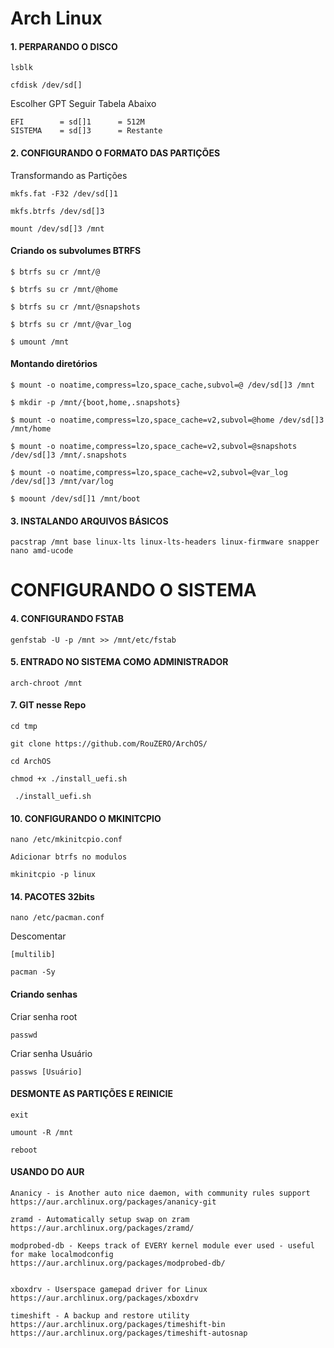# Arch Linux

#### 1. PERPARANDO O DISCO
```
lsblk
```
```
cfdisk /dev/sd[]
```
Escolher GPT Seguir Tabela Abaixo
```
EFI        = sd[]1      = 512M
SISTEMA    = sd[]3      = Restante
```
#### 2. CONFIGURANDO O FORMATO DAS PARTIÇÕES

Transformando as Partições
```
mkfs.fat -F32 /dev/sd[]1
```
```
mkfs.btrfs /dev/sd[]3
```
```
mount /dev/sd[]3 /mnt
```
#### Criando os subvolumes BTRFS

```
$ btrfs su cr /mnt/@
```
```
$ btrfs su cr /mnt/@home
```
```
$ btrfs su cr /mnt/@snapshots
```
```
$ btrfs su cr /mnt/@var_log
```
```
$ umount /mnt
```
#### Montando diretórios

```
$ mount -o noatime,compress=lzo,space_cache,subvol=@ /dev/sd[]3 /mnt
```
```
$ mkdir -p /mnt/{boot,home,.snapshots}
```
```
$ mount -o noatime,compress=lzo,space_cache=v2,subvol=@home /dev/sd[]3 /mnt/home
```
```
$ mount -o noatime,compress=lzo,space_cache=v2,subvol=@snapshots /dev/sd[]3 /mnt/.snapshots
```
```
$ mount -o noatime,compress=lzo,space_cache=v2,subvol=@var_log /dev/sd[]3 /mnt/var/log
```
```
$ moount /dev/sd[]1 /mnt/boot
```
#### 3. INSTALANDO ARQUIVOS BÁSICOS
```
pacstrap /mnt base linux-lts linux-lts-headers linux-firmware snapper nano amd-ucode
```
# CONFIGURANDO O SISTEMA

#### 4. CONFIGURANDO FSTAB  
```
genfstab -U -p /mnt >> /mnt/etc/fstab
```
#### 5. ENTRADO NO SISTEMA COMO ADMINISTRADOR 
```
arch-chroot /mnt
```
#### 7. GIT nesse Repo
```
cd tmp
```
```
git clone https://github.com/RouZERO/ArchOS/
```
```
cd ArchOS
```
```
chmod +x ./install_uefi.sh
```
```
 ./install_uefi.sh
```
#### 10. CONFIGURANDO O MKINITCPIO

```
nano /etc/mkinitcpio.conf
```
```
Adicionar btrfs no modulos
```
```
mkinitcpio -p linux
```

#### 14. PACOTES 32bits
```
nano /etc/pacman.conf
```
Descomentar
```
[multilib]
```
```
pacman -Sy
```
#### Criando senhas

Criar senha root
```
passwd
```
Criar senha Usuário

```
passws [Usuário]
```

#### DESMONTE AS PARTIÇÕES E REINICIE
```
exit
```
```
umount -R /mnt
```
```
reboot
```
#### USANDO DO AUR
```
Ananicy - is Another auto nice daemon, with community rules support
https://aur.archlinux.org/packages/ananicy-git
```
```
zramd - Automatically setup swap on zram
https://aur.archlinux.org/packages/zramd/
```
```
modprobed-db - Keeps track of EVERY kernel module ever used - useful for make localmodconfig
https://aur.archlinux.org/packages/modprobed-db/


xboxdrv - Userspace gamepad driver for Linux
https://aur.archlinux.org/packages/xboxdrv

timeshift - A backup and restore utility
https://aur.archlinux.org/packages/timeshift-bin
https://aur.archlinux.org/packages/timeshift-autosnap
